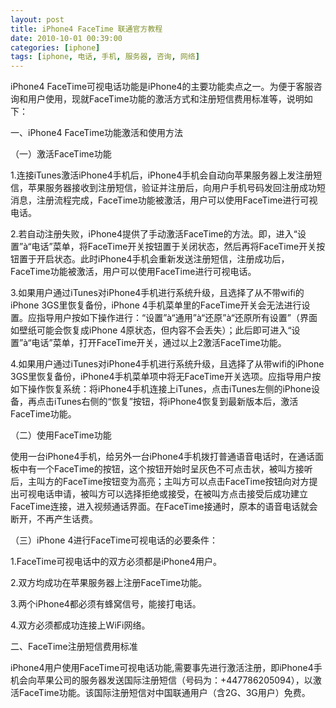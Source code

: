 ```yaml
---
layout: post
title: iPhone4 FaceTime 联通官方教程
date: 2010-10-01 00:39:00
categories: [iphone]
tags: [iphone, 电话, 手机, 服务器, 咨询, 网络]
---
```

iPhone4 FaceTime可视电话功能是iPhone4的主要功能卖点之一。为便于客服咨询和用户使用，现就FaceTime功能的激活方式和注册短信费用标准等，说明如下：

一、iPhone4 FaceTime功能激活和使用方法

（一）激活FaceTime功能

1.连接iTunes激活iPhone4手机后，iPhone4手机会自动向苹果服务器上发注册短信，苹果服务器接收到注册短信，验证并注册后，向用户手机号码发回注册成功短消息，注册流程完成，FaceTime功能被激活，用户可以使用FaceTime进行可视电话。

2.若自动注册失败，iPhone4提供了手动激活FaceTime的方法。即，进入“设置”à“电话”菜单，将FaceTime开关按钮置于关闭状态，然后再将FaceTime开关按钮置于开启状态。此时iPhone4手机会重新发送注册短信，注册成功后，FaceTime功能被激活，用户可以使用FaceTime进行可视电话。

3.如果用户通过iTunes对iPhone4手机进行系统升级，且选择了从不带wifi的iPhone 3GS里恢复备份，iPhone 4手机菜单里的FaceTime开关会无法进行设置。应指导用户按如下操作进行：“设置”à“通用”à“还原”à“还原所有设置”（界面如壁纸可能会恢复成iPhone 4原状态，但内容不会丢失）；此后即可进入“设置”à“电话”菜单，打开FaceTime开关，通过以上2激活FaceTime功能。

4.如果用户通过iTunes对iPhone4手机进行系统升级，且选择了从带wifi的iPhone 3GS里恢复备份，iPhone4手机菜单项中将无FaceTime开关选项。应指导用户按如下操作恢复系统：将iPhone4手机连接上iTunes，点击iTunes左侧的iPhone设备，再点击iTunes右侧的“恢复”按钮，将iPhone4恢复到最新版本后，激活FaceTime功能。

（二）使用FaceTime功能

使用一台iPhone4手机，给另外一台iPhone4手机拨打普通语音电话时，在通话面板中有一个FaceTime的按钮，这个按钮开始时呈灰色不可点击状，被叫方接听后，主叫方的FaceTime按钮变为高亮；主叫方可以点击FaceTime按钮向对方提出可视电话申请，被叫方可以选择拒绝或接受，在被叫方点击接受后成功建立FaceTime连接，进入视频通话界面。在FaceTime接通时，原本的语音电话就会断开，不再产生话费。

（三）iPhone 4进行FaceTime可视电话的必要条件：

1.FaceTime可视电话中的双方必须都是iPhone4用户。

2.双方均成功在苹果服务器上注册FaceTime功能。

3.两个iPhone4都必须有蜂窝信号，能接打电话。

4.双方必须都成功连接上WiFi网络。

二、FaceTime注册短信费用标准

iPhone4用户使用FaceTime可视电话功能,需要事先进行激活注册，即iPhone4手机会向苹果公司的服务器发送国际注册短信（号码为：+447786205094），以激活FaceTime功能。该国际注册短信对中国联通用户（含2G、3G用户）免费。
